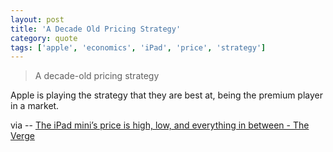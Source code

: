 ```yaml
---
layout: post
title: 'A Decade Old Pricing Strategy'
category: quote
tags: ['apple', 'economics', 'iPad', 'price', 'strategy']
---
```


> A decade-old pricing strategy

Apple is playing the strategy that they are best at, being the premium player in a market.

via -- [The iPad mini’s price is high, low, and everything in between - The Verge](http://www.theverge.com/2012/10/23/3544788/apple-ipad-mini-pricing-lower-cost-tablet)